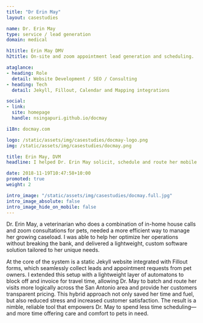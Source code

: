 ```yaml
---
title: "Dr Erin May"
layout: casestudies

name: Dr. Erin May
type: service / lead generation
domain: medical

h1title: Erin May DMV
h2title: On-site and zoom appointment lead generation and scheduling.

ataglance:
- heading: Role
  detail: Website Development / SEO / Consulting
- heading: Tech
  detail: Jekyll, Fillout, Calendar and Mapping integrations

social:
- link:
  site: homepage
  handle: nsingapuri.github.io/docmay

i18n: docmay.com

logo: /static/assets/img/casestudies/docmay-logo.png
img: /static/assets/img/casestudies/docmay.png

title: Erin May, DVM
headline: I helped Dr. Erin May solicit, schedule and route her mobile service appointments more efficiently on a budget under $2,500

date: 2018-11-19T10:47:58+10:00
promoted: true
weight: 2

intro_image: "/static/assets/img/casestudies/docmay.full.jpg"
intro_image_absolute: false
intro_image_hide_on_mobile: false
---
```


Dr. Erin May, a veterinarian who does a combination of in-home house calls and zoom consultations for pets, needed a more efficient way to manage her growing caseload. I was able to help her optimize her operations without breaking the bank, and delivered a lightweight, custom software solution tailored to her unique needs.

At the core of the system is a static Jekyll website integrated with Fillout forms, which seamlessly collect leads and appointment requests from pet owners. I extended this setup with a lightweight layer of automatons to block off and invoice for travel time, allowing Dr. May to batch and route her visits more logically across the San Antonio area and provide her customers transparent pricing. This hybrid approach not only saved her time and fuel, but also reduced stress and increased customer satisfaction. The result is a nimble, reliable tool that empowers Dr. May to spend less time scheduling—and more time offering care and comfort to pets in need.